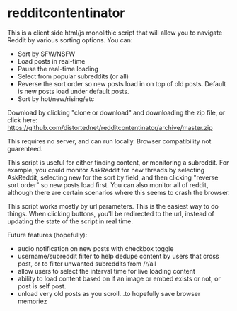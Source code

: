 # redditcontentinator

This is a client side html/js monolithic script that will allow you to navigate Reddit by various sorting options. You can:
 - Sort by SFW/NSFW
 - Load posts in real-time
 - Pause the real-time loading
 - Select from popular subreddits (or all)
 - Reverse the sort order so new posts load in on top of old posts. Default is new posts load under default posts.
 - Sort by hot/new/rising/etc
  
Download by clicking "clone or download" and downloading the zip file, or click here: https://github.com/distortednet/redditcontentinator/archive/master.zip

This requires no server, and can run locally. Browser compatibility not guarenteed.

This script is useful for either finding content, or monitoring a subreddit. For example, you could monitor AskReddit for new threads by selecting AskReddit, selecting new for the sort by field, and then clicking "reverse sort order" so new posts load first. You can also monitor all of reddit, although there are certain scenarios where this seems to crash the browser.


This script works mostly by url parameters. This is the easiest way to do things. When clicking buttons, you'll be redirected to the url, instead of updating the state of the script in real time.


Future features (hopefully):
 - audio notification on new posts with checkbox toggle
 - username/subreddit filter to help dedupe content by users that cross post, or to filter unwanted subreddits from /r/all
 - allow users to select the interval time for live loading content
 - ability to load content based on if an image or embed exists or not, or post is self post.
 - unload very old posts as you scroll...to hopefully save browser memoriez
